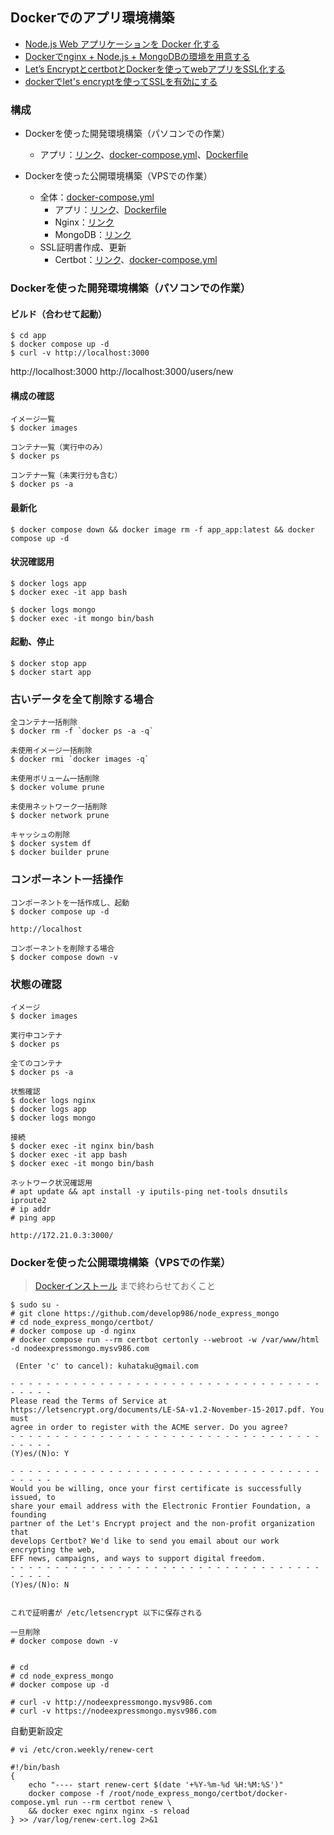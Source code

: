 ## Dockerでのアプリ環境構築

- [Node.js Web アプリケーションを Docker 化する](https://nodejs.org/ja/docs/guides/nodejs-docker-webapp/)
- [Dockerでnginx + Node.js + MongoDBの環境を用意する](https://zenn.dev/cizneeh/articles/nginx-node-mongo-docker-example)
- [Let’s EncryptとcertbotとDockerを使ってwebアプリをSSL化する](https://blog.panicblanket.com/archives/6759)
- [dockerでlet's encryptを使ってSSLを有効にする](https://paulownia.hatenablog.com/entry/2020/09/12/150658)

### 構成

- Dockerを使った開発環境構築（パソコンでの作業）
  - アプリ：[リンク](./app/)、[docker-compose.yml](./app/docker-compose.yml)、[Dockerfile](./app/Dockerfile)

- Dockerを使った公開環境構築（VPSでの作業）
  - 全体：[docker-compose.yml](docker-compose.yml)
    - アプリ：[リンク](./app/)、[Dockerfile](./app/Dockerfile)
    - Nginx：[リンク](./nginx/)
    - MongoDB：[リンク](./mongo/)
  - SSL証明書作成、更新
    - Certbot：[リンク](./certbot/)、[docker-compose.yml](certbot/docker-compose.yml)


### Dockerを使った開発環境構築（パソコンでの作業）

#### ビルド（合わせて起動）

```
$ cd app
$ docker compose up -d
$ curl -v http://localhost:3000
```

http://localhost:3000
http://localhost:3000/users/new

#### 構成の確認

```
イメージ一覧
$ docker images

コンテナ一覧（実行中のみ）
$ docker ps

コンテナ一覧（未実行分も含む）
$ docker ps -a
```

#### 最新化

```
$ docker compose down && docker image rm -f app_app:latest && docker compose up -d
```

#### 状況確認用

```
$ docker logs app
$ docker exec -it app bash

$ docker logs mongo
$ docker exec -it mongo bin/bash
```

#### 起動、停止

```
$ docker stop app
$ docker start app
```



    

### 古いデータを全て削除する場合

```
全コンテナ一括削除
$ docker rm -f `docker ps -a -q`

未使用イメージ一括削除
$ docker rmi `docker images -q`

未使用ボリューム一括削除
$ docker volume prune

未使用ネットワーク一括削除
$ docker network prune

キャッシュの削除
$ docker system df
$ docker builder prune
```

### コンポーネント一括操作

```
コンポーネントを一括作成し、起動
$ docker compose up -d

http://localhost

コンポーネントを削除する場合
$ docker compose down -v
```

### 状態の確認

```
イメージ
$ docker images

実行中コンテナ
$ docker ps

全てのコンテナ
$ docker ps -a

状態確認
$ docker logs nginx
$ docker logs app
$ docker logs mongo

接続
$ docker exec -it nginx bin/bash
$ docker exec -it app bash
$ docker exec -it mongo bin/bash

ネットワーク状況確認用
# apt update && apt install -y iputils-ping net-tools dnsutils iproute2
# ip addr
# ping app

http://172.21.0.3:3000/
```

### Dockerを使った公開環境構築（VPSでの作業）

> [Dockerインストール](https://github.com/develop986/ubuntu_server/blob/main/02.Docker.md) まで終わらせておくこと

```
$ sudo su -
# git clone https://github.com/develop986/node_express_mongo
# cd node_express_mongo/certbot/
# docker compose up -d nginx
# docker compose run --rm certbot certonly --webroot -w /var/www/html -d nodeexpressmongo.mysv986.com

 (Enter 'c' to cancel): kuhataku@gmail.com

- - - - - - - - - - - - - - - - - - - - - - - - - - - - - - - - - - - - - - - -
Please read the Terms of Service at
https://letsencrypt.org/documents/LE-SA-v1.2-November-15-2017.pdf. You must
agree in order to register with the ACME server. Do you agree?
- - - - - - - - - - - - - - - - - - - - - - - - - - - - - - - - - - - - - - - -
(Y)es/(N)o: Y

- - - - - - - - - - - - - - - - - - - - - - - - - - - - - - - - - - - - - - - -
Would you be willing, once your first certificate is successfully issued, to
share your email address with the Electronic Frontier Foundation, a founding
partner of the Let's Encrypt project and the non-profit organization that
develops Certbot? We'd like to send you email about our work encrypting the web,
EFF news, campaigns, and ways to support digital freedom.
- - - - - - - - - - - - - - - - - - - - - - - - - - - - - - - - - - - - - - - -
(Y)es/(N)o: N


これで証明書が /etc/letsencrypt 以下に保存される

一旦削除
# docker compose down -v


# cd
# cd node_express_mongo
# docker compose up -d

# curl -v http://nodeexpressmongo.mysv986.com
# curl -v https://nodeexpressmongo.mysv986.com
```

自動更新設定

```
# vi /etc/cron.weekly/renew-cert 

#!/bin/bash
{
    echo "---- start renew-cert $(date '+%Y-%m-%d %H:%M:%S')"
    docker compose -f /root/node_express_mongo/certbot/docker-compose.yml run --rm certbot renew \
    && docker exec nginx nginx -s reload
} >> /var/log/renew-cert.log 2>&1
```